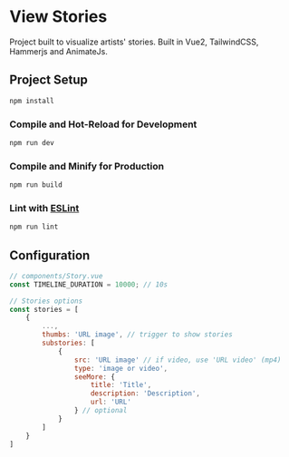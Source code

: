 # View Stories

Project built to visualize artists' stories. Built in Vue2, TailwindCSS, Hammerjs and AnimateJs.

## Project Setup

```sh
npm install
```

### Compile and Hot-Reload for Development

```sh
npm run dev
```

### Compile and Minify for Production

```sh
npm run build
```

### Lint with [ESLint](https://eslint.org/)

```sh
npm run lint
```

## Configuration

```js
// components/Story.vue
const TIMELINE_DURATION = 10000; // 10s

// Stories options
const stories = [
    {
        ...,
        thumbs: 'URL image', // trigger to show stories
        substories: [
            {
                src: 'URL image' // if video, use 'URL video' (mp4)
                type: 'image or video',
                seeMore: {
                    title: 'Title',
                    description: 'Description',
                    url: 'URL'
                } // optional
            }
        ]
    }
]
```
